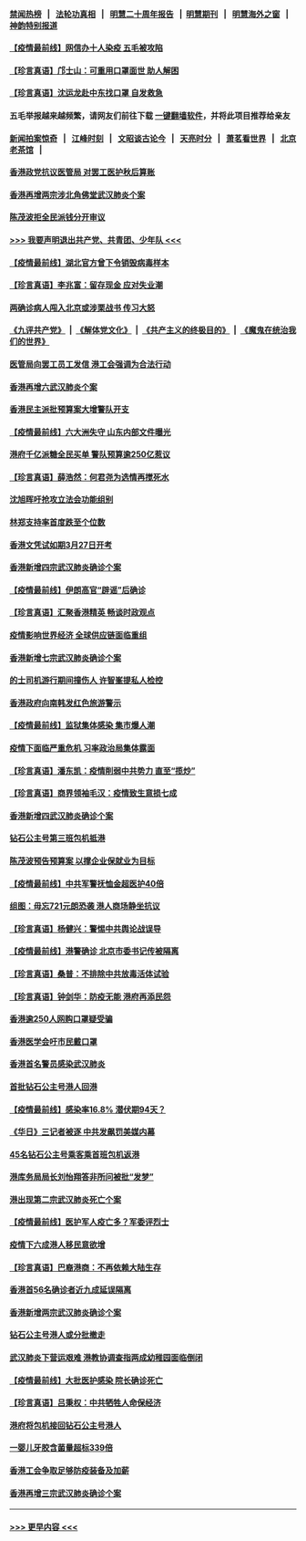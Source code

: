 #### [禁闻热榜](热点新闻.md?=0)  &nbsp;&nbsp;|&nbsp;&nbsp; [法轮功真相](https://github.com/gfw-breaker/truth/blob/master/README.md?=0) &nbsp;&nbsp;|&nbsp;&nbsp; [明慧二十周年报告](https://github.com/gfw-breaker/mh-reports/blob/master/README.md?=0) &nbsp;&nbsp;|&nbsp;&nbsp;[明慧期刊](https://github.com/gfw-breaker/mh-qikan) &nbsp;&nbsp;|&nbsp;&nbsp; [明慧海外之窗](https://github.com/gfw-breaker/mh-news/blob/master/README.md?=0) &nbsp;&nbsp;|&nbsp;&nbsp; [神韵特别报道](https://github.com/gfw-breaker/mh-news/blob/master/shenyun.md?=0)
#### [【疫情最前线】网信办十人染疫 五毛被攻陷](../pages/nsc415/n11903757.md?t=03010531) 
#### [【珍言真语】邝士山：可重用口罩面世 助人解困](../pages/nsc415/n11903875.md?t=03010531) 
#### [【珍言真语】沈运龙赴中东找口罩 自发救急](../pages/nsc415/n11903291.md?t=03010531) 
#### 五毛举报越来越频繁，请网友们前往下载 [一键翻墙软件](https://github.com/gfw-breaker/ssr-accounts)，并将此项目推荐给亲友
#### [新闻拍案惊奇](https://github.com/gfw-breaker/banned-news/blob/master/pages/link4.md) &nbsp;&nbsp;|&nbsp;&nbsp; [江峰时刻](https://github.com/gfw-breaker/banned-news/blob/master/pages/link4.md) &nbsp;&nbsp;|&nbsp;&nbsp; [文昭谈古论今](https://github.com/gfw-breaker/banned-news/blob/master/pages/link4.md) &nbsp;&nbsp;|&nbsp;&nbsp; [天亮时分](https://github.com/gfw-breaker/banned-news/blob/master/pages/link4.md) &nbsp;&nbsp;|&nbsp;&nbsp; [萧茗看世界](https://github.com/gfw-breaker/banned-news/blob/master/pages/link4.md) &nbsp;&nbsp;|&nbsp;&nbsp; [北京老茶馆](https://github.com/gfw-breaker/banned-news/blob/master/pages/link4.md) &nbsp;&nbsp;|&nbsp;&nbsp; 
#### [香港政党抗议医管局 对罢工医护秋后算账](../pages/nsc415/n11901746.md?t=03010531) 
#### [香港再增两宗涉北角佛堂武汉肺炎个案](../pages/nsc415/n11901737.md?t=03010531) 
#### [陈茂波拒全民派钱分开审议](../pages/nsc415/n11901672.md?t=03010531) 
#### [>>> 我要声明退出共产党、共青团、少年队 <<<](https://github.com/begood0513/goodnews/blob/master/quit/letter.md) 
#### [【疫情最前线】湖北官方曾下令销毁病毒样本](../pages/nsc415/n11901518.md?t=03010531) 
#### [【珍言真语】李兆富：留存现金 应对失业潮](../pages/nsc415/n11901448.md?t=03010531) 
#### [两确诊病人闯入北京或涉栗战书 传习大怒](../pages/nsc415/n11901180.md?t=03010531) 
#### [《九评共产党》](https://github.com/begood0513/9ping.md/blob/master/README.md) &nbsp;|&nbsp; [《解体党文化》](../../../../jtdwh.md/blob/master/README.md)  &nbsp;|&nbsp; [《共产主义的终极目的》](../../../../gczydzjmd.md/blob/master/README.md) &nbsp;|&nbsp; [《魔鬼在统治我们的世界》](../../../../mgztzwmdsj.md/blob/master/README.md) 
#### [医管局向罢工员工发信 港工会强调为合法行动](../pages/nsc415/n11898870.md?t=03010531) 
#### [香港再增六武汉肺炎个案](../pages/nsc415/n11898843.md?t=03010531) 
#### [香港民主派批预算案大增警队开支](../pages/nsc415/n11898813.md?t=03010531) 
#### [【疫情最前线】六大洲失守 山东内部文件曝光](../pages/nsc415/n11898455.md?t=03010531) 
#### [港府千亿派糖全民买单 警队预算逾250亿惹议](../pages/nsc415/n11898608.md?t=03010531) 
#### [【珍言真语】薛浩然：何君尧为选情再搅死水](../pages/nsc415/n11898269.md?t=03010531) 
#### [沈旭晖吁抢攻立法会功能组别](../pages/nsc415/n11896084.md?t=03010531) 
#### [林郑支持率首度跌至个位数](../pages/nsc415/n11896058.md?t=03010531) 
#### [香港文凭试如期3月27日开考](../pages/nsc415/n11896055.md?t=03010531) 
#### [香港新增四宗武汉肺炎确诊个案](../pages/nsc415/n11896040.md?t=03010531) 
#### [【疫情最前线】伊朗高官“辟谣”后确诊](../pages/nsc415/n11895902.md?t=03010531) 
#### [【珍言真语】汇聚香港精英 畅谈时政观点](../pages/nsc415/n11895733.md?t=03010531) 
#### [疫情影响世界经济 全球供应链面临重组](../pages/nsc415/n11895634.md?t=03010531) 
#### [香港新增七宗武汉肺炎确诊个案](../pages/nsc415/n11893498.md?t=03010531) 
#### [的士司机游行期间撞伤人 许智峯提私人检控](../pages/nsc415/n11893483.md?t=03010531) 
#### [香港政府向南韩发红色旅游警示](../pages/nsc415/n11893398.md?t=03010531) 
#### [【疫情最前线】监狱集体感染 集市爆人潮](../pages/nsc415/n11893181.md?t=03010531) 
#### [疫情下面临严重危机  习率政治局集体露面](../pages/nsc415/n11893305.md?t=03010531) 
#### [【珍言真语】潘东凯：疫情削弱中共势力 直至“揽炒”](../pages/nsc415/n11892866.md?t=03010531) 
#### [【珍言真语】商界领袖毛汉：疫情致生意损七成](../pages/nsc415/n11890348.md?t=03010531) 
#### [香港新增四武汉肺炎确诊个案](../pages/nsc415/n11890610.md?t=03010531) 
#### [钻石公主号第三班包机抵港](../pages/nsc415/n11890645.md?t=03010531) 
#### [陈茂波预告预算案 以撑企业保就业为目标](../pages/nsc415/n11890574.md?t=03010531) 
#### [【疫情最前线】中共军警抚恤金超医护40倍](../pages/nsc415/n11890458.md?t=03010531) 
#### [组图：毋忘721元朗恐袭 港人商场静坐抗议](../pages/nsc415/n11876882.md?t=03010531) 
#### [【珍言真语】杨健兴：警惕中共舆论战误导](../pages/nsc415/n11888131.md?t=03010531) 
#### [【疫情最前线】港警确诊 北京市委书记传被隔离](../pages/nsc415/n11886872.md?t=03010531) 
#### [【珍言真语】桑普：不排除中共放毒活体试验](../pages/nsc415/n11886832.md?t=03010531) 
#### [【珍言真语】钟剑华：防疫无能 港府再添民怨](../pages/nsc415/n11884504.md?t=03010531) 
#### [香港逾250人网购口罩疑受骗](../pages/nsc415/n11884388.md?t=03010531) 
#### [香港医学会吁市民戴口罩](../pages/nsc415/n11884367.md?t=03010531) 
#### [香港首名警员感染武汉肺炎](../pages/nsc415/n11884357.md?t=03010531) 
#### [首批钻石公主号港人回港](../pages/nsc415/n11884333.md?t=03010531) 
#### [【疫情最前线】感染率16.8% 潜伏期94天？](../pages/nsc415/n11884256.md?t=03010531) 
#### [《华日》三记者被逐 中共发飙罚美媒内幕](../pages/nsc415/n11884184.md?t=03010531) 
#### [45名钻石公主号乘客乘首班包机返港](../pages/nsc415/n11881770.md?t=03010531) 
#### [港库务局局长刘怡翔答非所问被批“发梦”](../pages/nsc415/n11881752.md?t=03010531) 
#### [港出现第二宗武汉肺炎死亡个案](../pages/nsc415/n11881736.md?t=03010531) 
#### [【疫情最前线】医护军人疫亡多？军委评烈士](../pages/nsc415/n11881655.md?t=03010531) 
#### [疫情下六成港人移民意欲增](../pages/nsc415/n11881699.md?t=03010531) 
#### [【珍言真语】巴裔港商：不再依赖大陆生存](../pages/nsc415/n11881126.md?t=03010531) 
#### [香港首56名确诊者近九成延误隔离](../pages/nsc415/n11879079.md?t=03010531) 
#### [香港新增两宗武汉肺炎确诊个案](../pages/nsc415/n11879064.md?t=03010531) 
#### [钻石公主号港人或分批撤走](../pages/nsc415/n11879029.md?t=03010531) 
#### [武汉肺炎下营运艰难 港教协调查指两成幼稚园面临倒闭](../pages/nsc415/n11878989.md?t=03010531) 
#### [【疫情最前线】大批医护感染 院长确诊死亡](../pages/nsc415/n11878595.md?t=03010531) 
#### [【珍言真语】吕秉权：中共牺牲人命保经济](../pages/nsc415/n11878390.md?t=03010531) 
#### [港府将包机接回钻石公主号港人](../pages/nsc415/n11876352.md?t=03010531) 
#### [一婴儿牙胶含菌量超标339倍](../pages/nsc415/n11876336.md?t=03010531) 
#### [香港工会争取足够防疫装备及加薪](../pages/nsc415/n11876313.md?t=03010531) 
#### [香港再增三宗武汉肺炎确诊个案](../pages/nsc415/n11876297.md?t=03010531) 

----
#### [ >>> 更早内容 <<< ](../indexes/nsc415-earlier.md)
